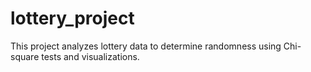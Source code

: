 # lottery_project
This project analyzes lottery data to determine randomness using Chi-square tests and visualizations.
